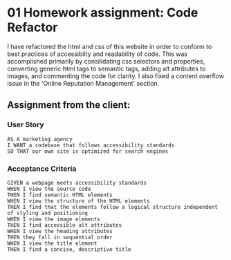 # 01 Homework assignment: Code Refactor

I have refactored the html and css of this website in order to conform to best practices of accessibilty and readability of code.
This was accomplished primarily by consilidating css selectors and properties, converting generic html tags to semantic tags, adding alt attributes to images, and commenting the code for clarity. I also fixed a content overflow issue in the 'Online Reputation Management' section.

## Assignment from the client:
### User Story

```
AS A marketing agency
I WANT a codebase that follows accessibility standards
SO THAT our own site is optimized for search engines
```

### Acceptance Criteria

```
GIVEN a webpage meets accessibility standards
WHEN I view the source code
THEN I find semantic HTML elements
WHEN I view the structure of the HTML elements
THEN I find that the elements follow a logical structure independent of styling and positioning
WHEN I view the image elements
THEN I find accessible alt attributes
WHEN I view the heading attributes
THEN they fall in sequential order
WHEN I view the title element
THEN I find a concise, descriptive title
```

